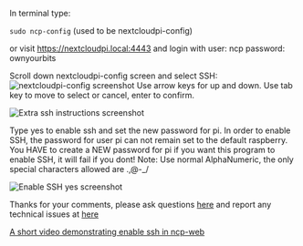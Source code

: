 In terminal type:

`sudo ncp-config` (used to be nextcloudpi-config) 

or visit https://nextcloudpi.local:4443
and login with
user: ncp
password: ownyourbits

Scroll down nextcloudpi-config screen and select SSH:
![nextcloudpi-config screenshot](https://user-images.githubusercontent.com/8775469/34931799-c403a9bc-f9d0-11e7-9eaf-30864cdf657c.png)
Use arrow keys for up and down. Use tab key to move to select or cancel, enter to confirm.

![Extra ssh instructions screenshot](https://user-images.githubusercontent.com/8775469/34931804-c831be48-f9d0-11e7-9809-87d557677733.png)

Type yes to enable ssh and set the new password for pi.
In order to enable SSH, the password for user pi can not remain set to the default raspberry.
You HAVE to create a NEW password for pi if you want this program to enable SSH, it 
will fail if you dont! 
Note: Use normal AlphaNumeric, the only special characters allowed are .,@-_/

![Enable SSH yes screenshot](https://user-images.githubusercontent.com/8775469/34931808-cb1eaf30-f9d0-11e7-9494-0d51bfdc3a16.png)

Thanks for your comments, please ask questions [here](https://help.nextcloud.com/c/support/appliances-docker-snappy-vm) and report any technical issues at [here](https://github.com/nextcloud/nextcloudpi/issues/356)

[A short video demonstrating enable ssh in ncp-web](https://youtu.be/mjt9wTef5AA)